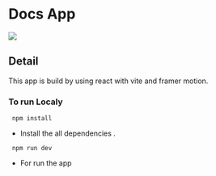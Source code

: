 # Docs App 
<img src="https://github.com/Aryanjast13/DYNAMPIC-DOCS-/blob/main/src/dynamic-docs.gif" />

## Detail 
This app is build by using react with vite  and framer motion.

### To run Localy

```
 npm install
```  
- Install the all dependencies .

```
 npm run dev
 ``` 
- For run the app 